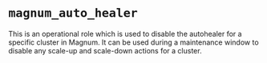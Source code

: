 # `magnum_auto_healer`

This is an operational role which is used to disable the autohealer for a
specific cluster in Magnum.  It can be used during a maintenance window to
disable any scale-up and scale-down actions for a cluster.
